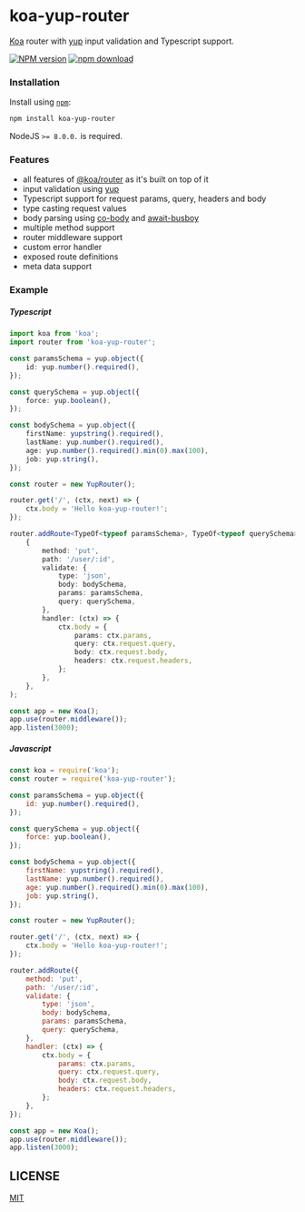 # koa-yup-router

[Koa] router with [yup] input validation and Typescript support.

[![NPM version][npm-image]][npm-url]
[![npm download][download-image]][download-url]

[npm-image]: https://img.shields.io/npm/v/koa-yup-router.svg?style=flat-square
[npm-url]: https://npmjs.org/package/koa-yup-router
[download-image]: https://img.shields.io/npm/dm/koa-yup-router.svg?style=flat-square
[download-url]: https://npmjs.org/package/koa-yup-router
[koa]: http://koajs.com
[co-body]: https://github.com/visionmedia/co-body
[await-busboy]: https://github.com/aheckmann/await-busboy
[yup]: https://github.com/jquense/yup
[@koa/router]: https://github.com/koajs/router

### Installation

Install using [`npm`](https://www.npmjs.com/package/koa-yup-router):

```bash
npm install koa-yup-router
```

NodeJS `>= 8.0.0.` is required.

### Features

-   all features of [@koa/router][] as it's built on top of it
-   input validation using [yup][]
-   Typescript support for request params, query, headers and body
-   type casting request values
-   body parsing using [co-body][] and [await-busboy][]
-   multiple method support
-   router middleware support
-   custom error handler
-   exposed route definitions
-   meta data support

### Example

##### Typescript

```ts
import koa from 'koa';
import router from 'koa-yup-router';

const paramsSchema = yup.object({
    id: yup.number().required(),
});

const querySchema = yup.object({
    force: yup.boolean(),
});

const bodySchema = yup.object({
    firstName: yupstring().required(),
    lastName: yup.number().required(),
    age: yup.number().required().min(0).max(100),
    job: yup.string(),
});

const router = new YupRouter();

router.get('/', (ctx, next) => {
    ctx.body = 'Hello koa-yup-router!';
});

router.addRoute<TypeOf<typeof paramsSchema>, TypeOf<typeof querySchema>, TypeOf<typeof bodySchema>>(
    {
        method: 'put',
        path: '/user/:id',
        validate: {
            type: 'json',
            body: bodySchema,
            params: paramsSchema,
            query: querySchema,
        },
        handler: (ctx) => {
            ctx.body = {
                params: ctx.params,
                query: ctx.request.query,
                body: ctx.request.body,
                headers: ctx.request.headers,
            };
        },
    },
);

const app = new Koa();
app.use(router.middleware());
app.listen(3000);
```

##### Javascript

```js
const koa = require('koa');
const router = require('koa-yup-router');

const paramsSchema = yup.object({
    id: yup.number().required(),
});

const querySchema = yup.object({
    force: yup.boolean(),
});

const bodySchema = yup.object({
    firstName: yupstring().required(),
    lastName: yup.number().required(),
    age: yup.number().required().min(0).max(100),
    job: yup.string(),
});

const router = new YupRouter();

router.get('/', (ctx, next) => {
    ctx.body = 'Hello koa-yup-router!';
});

router.addRoute({
    method: 'put',
    path: '/user/:id',
    validate: {
        type: 'json',
        body: bodySchema,
        params: paramsSchema,
        query: querySchema,
    },
    handler: (ctx) => {
        ctx.body = {
            params: ctx.params,
            query: ctx.request.query,
            body: ctx.request.body,
            headers: ctx.request.headers,
        };
    },
});

const app = new Koa();
app.use(router.middleware());
app.listen(3000);
```

## LICENSE

[MIT](https://github.com/rudi23/koa-yup-router/blob/master/LICENSE)
